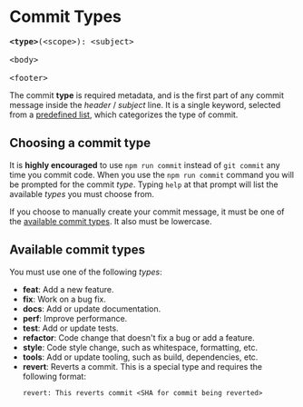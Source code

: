 # Commit Types

<pre>
<strong>&lt;type&gt;</strong>(&lt;scope&gt;): &lt;subject&gt;

&lt;body&gt;

&lt;footer&gt;
</pre>

The commit **type** is required metadata, and is the first part of any commit message inside the _header_ / _subject_ line. It is a single keyword, selected from a [predefined list](#available-commit-types), which categorizes the type of commit.

<a name="choosing-a-commit-type"></a>
## Choosing a commit type

It is **highly encouraged** to use `npm run commit` instead of `git commit` any time you commit code. When you use the `npm run commit` command you will be prompted for the commit _type_. Typing `help` at that prompt will list the available _types_ you must choose from.

If you choose to manually create your commit message, it must be one of the [available commit types](#available-commit-types). It also must be lowercase.

<a name="available-commit-types"></a>
## Available commit types

You must use one of the following _types_:

- **feat**: Add a new feature.
- **fix**: Work on a bug fix.
- **docs**: Add or update documentation.
- **perf**: Improve performance.
- **test**: Add or update tests.
- **refactor**: Code change that doesn't fix a bug or add a feature.
- **style**: Code style change, such as whitespace, formatting, etc.
- **tools**: Add or update tooling, such as build, dependencies, etc.
- **revert**: Reverts a commit. This is a special type and requires the following format:
	```
	revert: This reverts commit <SHA for commit being reverted>
	```
